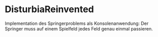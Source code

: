 # DisturbiaReinvented

Implementation des Springerproblems als Konsolenanwendung: Der Springer muss auf einem Spielfeld jedes Feld genau einmal passieren.
